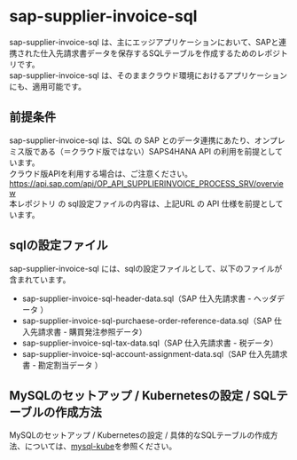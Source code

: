 # sap-supplier-invoice-sql  

sap-supplier-invoice-sql は、主にエッジアプリケーションにおいて、SAPと連携された仕入先請求書データを保存するSQLテーブルを作成するためのレポジトリです。  
sap-supplier-invoice-sql は、そのままクラウド環境におけるアプリケーションにも、適用可能です。  

## 前提条件  
sap-supplier-invoice-sql は、SQL の SAP とのデータ連携にあたり、オンプレミス版である（＝クラウド版ではない）SAPS4HANA API の利用を前提としています。  
クラウド版APIを利用する場合は、ご注意ください。  
https://api.sap.com/api/OP_API_SUPPLIERINVOICE_PROCESS_SRV/overview    
本レポジトリ の sql設定ファイルの内容は、上記URL の API 仕様を前提としています。    

## sqlの設定ファイル

sap-supplier-invoice-sql には、sqlの設定ファイルとして、以下のファイルが含まれています。  

* sap-supplier-invoice-sql-header-data.sql（SAP 仕入先請求書 - ヘッダデータ ）  
* sap-supplier-invoice-sql-purchaese-order-reference-data.sql（SAP 仕入先請求書 - 購買発注参照データ）  
* sap-supplier-invoice-sql-tax-data.sql（SAP 仕入先請求書 - 税データ）  
* sap-supplier-invoice-sql-account-assignment-data.sql（SAP 仕入先請求書 - 勘定割当データ ）

## MySQLのセットアップ / Kubernetesの設定 / SQLテーブルの作成方法

MySQLのセットアップ / Kubernetesの設定 / 具体的なSQLテーブルの作成方法、については、[mysql-kube](https://github.com/latonaio/mysql-kube)を参照ください。

